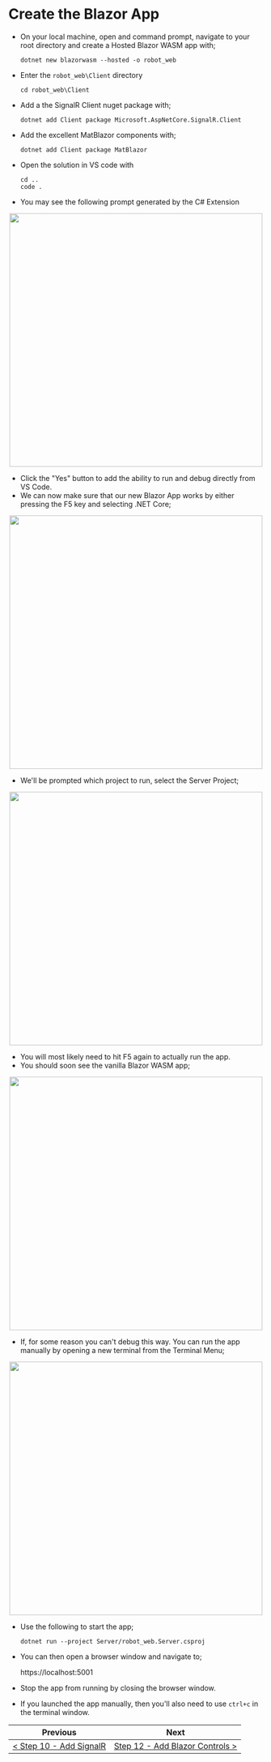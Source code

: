 # Create the Blazor App #

- On your local machine, open and command prompt, navigate to your root directory and create a Hosted Blazor WASM app with;

    ```
    dotnet new blazorwasm --hosted -o robot_web
    ```

- Enter the `robot_web\Client` directory

    ```
    cd robot_web\Client
    ```

- Add a the SignalR Client nuget package with;

    ```
    dotnet add Client package Microsoft.AspNetCore.SignalR.Client
    ```

- Add the excellent MatBlazor components with;

    ```
    dotnet add Client package MatBlazor
    ```

- Open the solution in VS code with

    ```
    cd ..
    code .
    ```

- You may see the following prompt generated by the C# Extension

<p align="center">
    <img src="images/11-add-csharp-assets.png" width="500px" >
</p>

- Click the "Yes" button to add the ability to run and debug directly from VS Code.
- We can now make sure that our new Blazor App works by either pressing the F5 key and selecting .NET Core;

<p align="center">
    <img src="images/11-vscode-debug.png" width="500px" >
</p>

- We'll be prompted which project to run, select the Server Project;

<p align="center">
    <img src="images/11-vscode-debug-server.png" width="500px" >
</p>

- You will most likely need to hit F5 again to actually run the app.
- You should soon see the vanilla Blazor WASM app;

<p align="center">
    <img src="images/11-vscode-debug-running.png" width="500px" >
</p>

- If, for some reason you can't debug this way. You can run the app manually by opening a new terminal from the Terminal Menu;

<p align="center">
    <img src="images/11-open-terminal.png" width="500px" >
</p>

- Use the following to start the app;

    ```
    dotnet run --project Server/robot_web.Server.csproj
    ```

- You can then open a browser window and navigate to;

    https://localhost:5001

- Stop the app from running by closing the browser window.
- If you launched the app manually, then you'll also need to use `ctrl+c` in the terminal window.

| Previous | Next |
| -------- | ---- |
| [< Step 10 - Add SignalR](10-add-signalr.md) | [Step 12 - Add Blazor Controls >](12-add-blazor-controls.md) |
